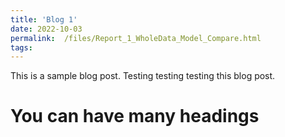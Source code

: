 ```yaml
---
title: 'Blog 1'
date: 2022-10-03
permalink:  /files/Report_1_WholeData_Model_Compare.html
tags:
---
```


This is a sample blog post. Testing testing testing this blog post.

You can have many headings
======
